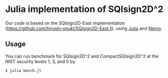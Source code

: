 # Julia implementation of SQIsign2D^2

Our code is based on the SQIsign2D-East implementation (https://github.com/hiroshi-onuki/SQIsign2D-East.jl).
using [Julia](https://julialang.org)
and [Nemo](https://www.nemocas.org).

## Usage

You can run benchmark for SQIsign2D^2 and CompactSQIsign2D^2 at the NIST security levels 1, 3, and 5 by
```
$ julia bench.jl
```

